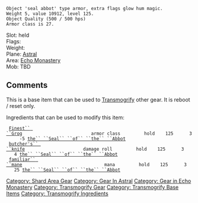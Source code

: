     Object 'seal abbot' type armor, extra flags glow hum magic.
    Weight 5, value 10912, level 125.
    Object Quality (500 / 500 hps) 
    Armor class is 27.

Slot: held  
Flags:  
Weight:  
Plane: [Astral](:Category:_Astral "wikilink")  
Area: [Echo Monastery](:Category:Echo_Monastery "wikilink")  
Mob: TBD  

## Comments

This is a base item that can be used to
[Transmogrify](transmogrify "wikilink") other gear. It is reboot / reset
only.

Ingredients that can be used to modify this item:

` `[`Finest`` ``Grog`](Finest_Grog "wikilink")`                          armor class         hold    125      3     -5 `[`the`` ``Seal`` ``of`` ``the`` ``Abbot`](the_Seal_of_the_Abbot "wikilink")  
` `[`butcher's`` ``knife`](butcher's_knife "wikilink")`                      damage roll         hold    125      3      4 `[`the`` ``Seal`` ``of`` ``the`` ``Abbot`](the_Seal_of_the_Abbot "wikilink")  
` `[`familiar`` ``mane`](familiar_mane "wikilink")`                               mana         hold    125      3     25 `[`the`` ``Seal`` ``of`` ``the`` ``Abbot`](the_Seal_of_the_Abbot "wikilink")

[Category: Shard Area Gear](Category:_Shard_Area_Gear "wikilink")
[Category: Gear In Astral](Category:_Gear_In_Astral "wikilink")
[Category: Gear in Echo
Monastery](Category:_Gear_in_Echo_Monastery "wikilink") [Category:
Transmogrify Gear](Category:_Transmogrify_Gear "wikilink") [Category:
Transmogrify Base Items](Category:_Transmogrify_Base_Items "wikilink")
[Category: Transmogrify
Ingredients](Category:_Transmogrify_Ingredients "wikilink")
